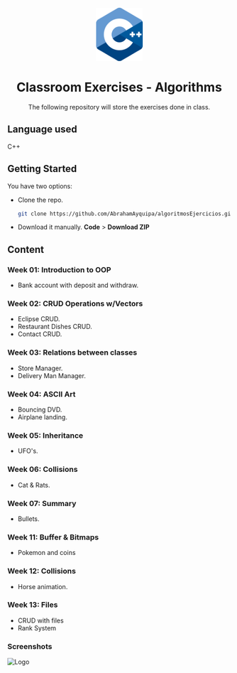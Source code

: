 <br />
<div align="center">
  <a href="https://github.com/AbrahamAyquipa/algoritmosEjercicios">
    <img src="./logo.png" height = "120", width = "105">
  </a>

  <h1 align="center">Classroom Exercises - Algorithms</h1>

  <p align="center">
    The following repository will store the exercises done in class.
  </p>
</div>

## Language used

C++

## Getting Started

You have two options:
* Clone the repo.
  ```sh
  git clone https://github.com/AbrahamAyquipa/algoritmosEjercicios.git
  ```
* Download it manually. **Code** > **Download ZIP**

## Content

### Week 01: Introduction to OOP
* Bank account with deposit and withdraw.

### Week 02: CRUD Operations w/Vectors
* Eclipse CRUD.
* Restaurant Dishes CRUD.
* Contact CRUD.

### Week 03: Relations between classes
* Store Manager.
* Delivery Man Manager.

### Week 04: ASCII Art
* Bouncing DVD.
* Airplane landing.

### Week 05: Inheritance
* UFO's.

### Week 06: Collisions
* Cat & Rats.

### Week 07: Summary
* Bullets.

### Week 11: Buffer & Bitmaps
* Pokemon and coins

### Week 12: Collisions
* Horse animation.

### Week 13: Files
* CRUD with files
* Rank System

### Screenshots
![Logo](https://images.unsplash.com/photo-1555066931-4365d14bab8c?ixlib=rb-1.2.1&ixid=MnwxMjA3fDB8MHxwaG90by1wYWdlfHx8fGVufDB8fHx8&auto=format&fit=crop&w=1170&q=80)
